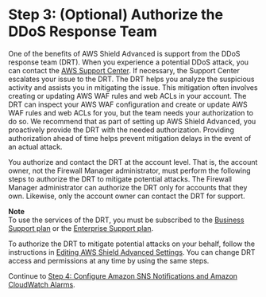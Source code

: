 # Step 3: \(Optional\) Authorize the DDoS Response Team<a name="get-started-fms-shield-authorize-DRT"></a>

One of the benefits of AWS Shield Advanced is support from the DDoS response team \(DRT\)\. When you experience a potential DDoS attack, you can contact the [AWS Support Center](https://console.aws.amazon.com/support/home#/)\. If necessary, the Support Center escalates your issue to the DRT\. The DRT helps you analyze the suspicious activity and assists you in mitigating the issue\. This mitigation often involves creating or updating AWS WAF rules and web ACLs in your account\. The DRT can inspect your AWS WAF configuration and create or update AWS WAF rules and web ACLs for you, but the team needs your authorization to do so\. We recommend that as part of setting up AWS Shield Advanced, you proactively provide the DRT with the needed authorization\. Providing authorization ahead of time helps prevent mitigation delays in the event of an actual attack\. 

You authorize and contact the DRT at the account level\. That is, the account owner, not the Firewall Manager administrator, must perform the following steps to authorize the DRT to mitigate potential attacks\. The Firewall Manager administrator can authorize the DRT only for accounts that they own\. Likewise, only the account owner can contact the DRT for support\.

**Note**  
To use the services of the DRT, you must be subscribed to the [Business Support plan](https://aws.amazon.com/premiumsupport/business-support/) or the [Enterprise Support plan](https://aws.amazon.com/premiumsupport/enterprise-support/)\.

To authorize the DRT to mitigate potential attacks on your behalf, follow the instructions in [Editing AWS Shield Advanced Settings](ddos-edit-drt.md)\. You can change DRT access and permissions at any time by using the same steps\.

Continue to [Step 4: Configure Amazon SNS Notifications and Amazon CloudWatch Alarms](get-started-fms-shield-cloudwatch.md)\.